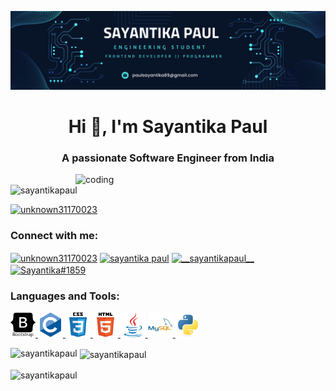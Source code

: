![logo](https://github.com/Sayantikapaul/Sayantikapaul/blob/main/SAYANTIKA%20PAUL.png)

<h1 align="center">Hi 👋, I'm Sayantika Paul</h1>
<h3 align="center">A passionate Software Engineer from India</h3>

<img align="right" alt="coding" width="400" src="https://mir-s3-cdn-cf.behance.net/project_modules/disp/601014116770475.6068beff4640a.gif">

<p align="left"> <img src="https://komarev.com/ghpvc/?username=sayantikapaul&label=Profile%20views&color=0e75b6&style=flat" alt="sayantikapaul" /> </p>

<p align="left"> <a href="https://twitter.com/unknown31170023" target="blank"><img src="https://img.shields.io/twitter/follow/unknown31170023?logo=twitter&style=for-the-badge" alt="unknown31170023" /></a> </p>

<h3 align="left">Connect with me:</h3>
<p align="left">
<a href="https://twitter.com/unknown31170023" target="blank"><img align="center" src="https://raw.githubusercontent.com/rahuldkjain/github-profile-readme-generator/master/src/images/icons/Social/twitter.svg" alt="unknown31170023" height="30" width="40" /></a>
<a href="https://linkedin.com/in/sayantika paul" target="blank"><img align="center" src="https://raw.githubusercontent.com/rahuldkjain/github-profile-readme-generator/master/src/images/icons/Social/linked-in-alt.svg" alt="sayantika paul" height="30" width="40" /></a>
<a href="https://instagram.com/__sayantikapaul__" target="blank"><img align="center" src="https://raw.githubusercontent.com/rahuldkjain/github-profile-readme-generator/master/src/images/icons/Social/instagram.svg" alt="__sayantikapaul__" height="30" width="40" /></a>
<a href="https://discord.gg/Sayantika#1859" target="blank"><img align="center" src="https://raw.githubusercontent.com/rahuldkjain/github-profile-readme-generator/master/src/images/icons/Social/discord.svg" alt="Sayantika#1859" height="30" width="40" /></a>
</p>

<h3 align="left">Languages and Tools:</h3>
<p align="left"> <a href="https://getbootstrap.com" target="_blank" rel="noreferrer"> <img src="https://raw.githubusercontent.com/devicons/devicon/master/icons/bootstrap/bootstrap-plain-wordmark.svg" alt="bootstrap" width="40" height="40"/> </a> <a href="https://www.cprogramming.com/" target="_blank" rel="noreferrer"> <img src="https://raw.githubusercontent.com/devicons/devicon/master/icons/c/c-original.svg" alt="c" width="40" height="40"/> </a> <a href="https://www.w3schools.com/css/" target="_blank" rel="noreferrer"> <img src="https://raw.githubusercontent.com/devicons/devicon/master/icons/css3/css3-original-wordmark.svg" alt="css3" width="40" height="40"/> </a> <a href="https://www.w3.org/html/" target="_blank" rel="noreferrer"> <img src="https://raw.githubusercontent.com/devicons/devicon/master/icons/html5/html5-original-wordmark.svg" alt="html5" width="40" height="40"/> </a> <a href="https://www.java.com" target="_blank" rel="noreferrer"> <img src="https://raw.githubusercontent.com/devicons/devicon/master/icons/java/java-original.svg" alt="java" width="40" height="40"/> </a> <a href="https://www.mysql.com/" target="_blank" rel="noreferrer"> <img src="https://raw.githubusercontent.com/devicons/devicon/master/icons/mysql/mysql-original-wordmark.svg" alt="mysql" width="40" height="40"/> </a> <a href="https://www.python.org" target="_blank" rel="noreferrer"> <img src="https://raw.githubusercontent.com/devicons/devicon/master/icons/python/python-original.svg" alt="python" width="40" height="40"/> </a> </p>

<p><img align="left" src="https://github-readme-stats.vercel.app/api/top-langs?username=sayantikapaul&show_icons=true&locale=en&layout=compact" alt="sayantikapaul" /></p>

<p>&nbsp;<img align="center" src="https://github-readme-stats.vercel.app/api?username=sayantikapaul&show_icons=true&locale=en" alt="sayantikapaul" /></p>

<p><img align="center" src="https://github-readme-streak-stats.herokuapp.com/?user=sayantikapaul&" alt="sayantikapaul" /></p>

